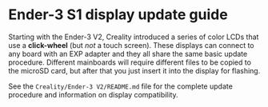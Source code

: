 # Ender-3 S1 display update guide

Starting with the Ender-3 V2, Creality introduced a series of color LCDs that use a **click-wheel** (but _not_ a touch screen). These displays can connect to any board with an EXP adapter and they all share the same basic update procedure. Different mainboards will require different files to be copied to the microSD card, but after that you just insert it into the display for flashing.

See the `Creality/Ender-3 V2/README.md` file for the complete update procedure and information on display compatibility.
